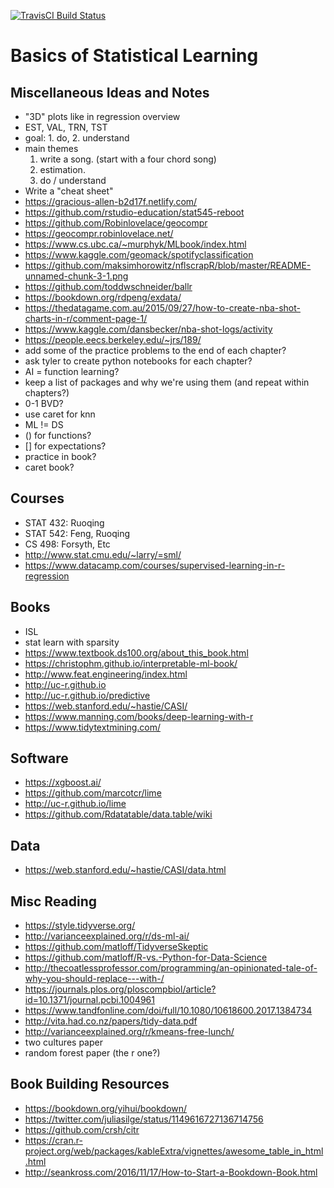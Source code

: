 [![TravisCI Build Status](https://travis-ci.com/daviddalpiaz/bsl.svg?branch=master)](https://travis-ci.com/daviddalpiaz/bsl)

# Basics of Statistical Learning

## Miscellaneous Ideas and Notes

- "3D" plots like in regression overview
- EST, VAL, TRN, TST
- goal: 1. do, 2. understand
- main themes
    1. write a song. (start with a four chord song) 
    2. estimation. 
    3. do / understand
- Write a "cheat sheet"
- https://gracious-allen-b2d17f.netlify.com/
- https://github.com/rstudio-education/stat545-reboot
- https://github.com/Robinlovelace/geocompr
- https://geocompr.robinlovelace.net/
- https://www.cs.ubc.ca/~murphyk/MLbook/index.html
- https://www.kaggle.com/geomack/spotifyclassification
- https://github.com/maksimhorowitz/nflscrapR/blob/master/README-unnamed-chunk-3-1.png
- https://github.com/toddwschneider/ballr
- https://bookdown.org/rdpeng/exdata/
- https://thedatagame.com.au/2015/09/27/how-to-create-nba-shot-charts-in-r/comment-page-1/
- https://www.kaggle.com/dansbecker/nba-shot-logs/activity
- https://people.eecs.berkeley.edu/~jrs/189/
- add some of the practice problems to the end of each chapter?
- ask tyler to create python notebooks for each chapter?
- AI = function learning?
- keep a list of packages and why we're using them (and repeat within chapters?)
- 0-1 BVD?
- use caret for knn
- ML != DS
- () for functions?
- [] for expectations?
- practice in book?
- caret book?

## Courses

- STAT 432: Ruoqing
- STAT 542: Feng, Ruoqing
- CS 498: Forsyth, Etc
- http://www.stat.cmu.edu/~larry/=sml/
- https://www.datacamp.com/courses/supervised-learning-in-r-regression

## Books

- ISL
- stat learn with sparsity
- https://www.textbook.ds100.org/about_this_book.html
- https://christophm.github.io/interpretable-ml-book/
- http://www.feat.engineering/index.html
- http://uc-r.github.io
- http://uc-r.github.io/predictive
- https://web.stanford.edu/~hastie/CASI/
- https://www.manning.com/books/deep-learning-with-r
- https://www.tidytextmining.com/

## Software

- https://xgboost.ai/
- https://github.com/marcotcr/lime
- http://uc-r.github.io/lime
- https://github.com/Rdatatable/data.table/wiki

## Data

- https://web.stanford.edu/~hastie/CASI/data.html

## Misc Reading

- https://style.tidyverse.org/
- http://varianceexplained.org/r/ds-ml-ai/
- https://github.com/matloff/TidyverseSkeptic
- https://github.com/matloff/R-vs.-Python-for-Data-Science
- http://thecoatlessprofessor.com/programming/an-opinionated-tale-of-why-you-should-replace---with-/
- https://journals.plos.org/ploscompbiol/article?id=10.1371/journal.pcbi.1004961
- https://www.tandfonline.com/doi/full/10.1080/10618600.2017.1384734
- http://vita.had.co.nz/papers/tidy-data.pdf
- http://varianceexplained.org/r/kmeans-free-lunch/
- two cultures paper
- random forest paper (the r one?)

## Book Building Resources

- https://bookdown.org/yihui/bookdown/
- https://twitter.com/juliasilge/status/1149616727136714756
- https://github.com/crsh/citr
- https://cran.r-project.org/web/packages/kableExtra/vignettes/awesome_table_in_html.html
- http://seankross.com/2016/11/17/How-to-Start-a-Bookdown-Book.html


